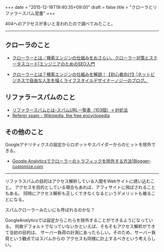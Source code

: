 +++
date = "2015-12-18T19:40:35+09:00"
draft = false
title = "クローラとリファラースパム覚書"
+++

404へのアクセスが多いと言われたので調べてみたこと。

<hr>

## クローラのこと

- [クローラーとは／検索エンジンの仕組みをおさらい。クローラー対策とステータスコード|エンジニアのためのSEO入門](http://web-tan.forum.impressrd.jp/e/2009/03/27/4952)

- [クローラーとは？検索エンジンの仕組みを解説！【初心者向け】|ネットビジネスで自由な人生を描くライフスタイルデザイナーノジーのブログ。](http://nozziedesign.com/1341.html)


## リファラースパムのこと

- [リファラースパムとは-スパムURL一覧表（103個）＋対処法](http://think-the-web.com/referrer-spam-measures/)
- [Referer spam - Wikipedia, the free encyclopedia](https://en.wikipedia.org/wiki/Referer_spam)

## その他のこと

Googleアナリティクスの設定からロボットやスパイダーからのヒットを除外できる。

- [Google Analyticsでクローラーのトラフィックを除外する方法|Blogger-customize.com](http://www.blogger-customize.com/2014/08/googleanalytics-crawler.html)


<hr>

リファラスパムの目的はアクセス解析している人間をWebサイトに誘い込むこと。
アクセスを目的としている場合もあれば、アフィサイトに飛ばされることもある。
同時にアクセス解析も正しくできなくなるというデメリットも被ることになる。

スパムクローラーみたいにも呼ばれるのかな？

GoogleAnalyticsでは設定からこれらを除外することができるようになっている。
何故デフォルトでなっていないかといえば、そもそもアクセス解析ができて当初の目的は、
サーバー負荷の計測にあったらしい。そのため、サーバー負荷という観点ではスパムからの
アクセスも同様に計上するべきという考えらしい。 